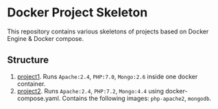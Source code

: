 # Docker Project Skeleton
This repository contains various skeletons of projects based on Docker Engine & Docker compose.

## Structure
1. [project1](https://github.com/NeeONCorp/docker-project-skeleton/tree/master/project1). Runs `Apache:2.4`, `PHP:7.0`, `Mongo:2.6` inside one docker container.
2. [project2](https://github.com/NeeONCorp/docker-project-skeleton/tree/master/project2). Runs `Apache:2.4`, `PHP:7.2`, `Mongo:4.4` using docker-compose.yaml. Contains the following images: `php-apache2`, `mongodb`.
